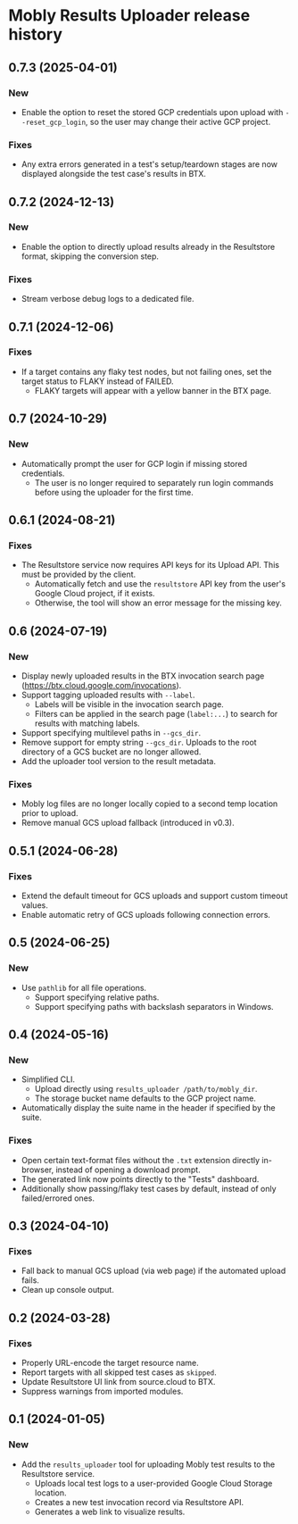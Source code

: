 # Mobly Results Uploader release history

## 0.7.3 (2025-04-01)

### New
* Enable the option to reset the stored GCP credentials upon upload with
  `--reset_gcp_login`, so the user may change their active GCP project.

### Fixes
* Any extra errors generated in a test's setup/teardown stages are now displayed
  alongside the test case's results in BTX.


## 0.7.2 (2024-12-13)

### New
* Enable the option to directly upload results already in the Resultstore format,
  skipping the conversion step.

### Fixes
* Stream verbose debug logs to a dedicated file.


## 0.7.1 (2024-12-06)

### Fixes
* If a target contains any flaky test nodes, but not failing ones, set the target
  status to FLAKY instead of FAILED.
  * FLAKY targets will appear with a yellow banner in the BTX page.


## 0.7 (2024-10-29)

### New
* Automatically prompt the user for GCP login if missing stored credentials.
  * The user is no longer required to separately run login commands before using
    the uploader for the first time.


## 0.6.1 (2024-08-21)

### Fixes
* The Resultstore service now requires API keys for its Upload API. This must
  be provided by the client.
  * Automatically fetch and use the `resultstore` API key from the user's Google
    Cloud project, if it exists.
  * Otherwise, the tool will show an error message for the missing key.


## 0.6 (2024-07-19)

### New
* Display newly uploaded results in the BTX invocation search page
  (https://btx.cloud.google.com/invocations).
* Support tagging uploaded results with `--label`.
  * Labels will be visible in the invocation search page.
  * Filters can be applied in the search page (`label:...`) to search
    for results with matching labels.
* Support specifying multilevel paths in `--gcs_dir`.
* Remove support for empty string `--gcs_dir`. Uploads to the root directory
  of a GCS bucket are no longer allowed.
* Add the uploader tool version to the result metadata.

### Fixes
* Mobly log files are no longer locally copied to a second temp location prior
  to upload.
* Remove manual GCS upload fallback (introduced in v0.3).


## 0.5.1 (2024-06-28)

### Fixes
* Extend the default timeout for GCS uploads and support custom timeout values.
* Enable automatic retry of GCS uploads following connection errors.


## 0.5 (2024-06-25)

### New
* Use `pathlib` for all file operations.
  * Support specifying relative paths.
  * Support specifying paths with backslash separators in Windows.


## 0.4 (2024-05-16)

### New
* Simplified CLI.
  * Upload directly using `results_uploader /path/to/mobly_dir`.
  * The storage bucket name defaults to the GCP project name.
* Automatically display the suite name in the header if specified by the suite.

### Fixes
* Open certain text-format files without the `.txt` extension directly
  in-browser, instead of opening a download prompt.
* The generated link now points directly to the "Tests" dashboard.
* Additionally show passing/flaky test cases by default, instead of only
  failed/errored ones.


## 0.3 (2024-04-10)

### Fixes
* Fall back to manual GCS upload (via web page) if the automated upload fails.
* Clean up console output.


## 0.2 (2024-03-28)

### Fixes
* Properly URL-encode the target resource name.
* Report targets with all skipped test cases as `skipped`.
* Update Resultstore UI link from source.cloud to BTX.
* Suppress warnings from imported modules.


## 0.1 (2024-01-05)

### New
* Add the `results_uploader` tool for uploading Mobly test results to the
  Resultstore service.
  * Uploads local test logs to a user-provided Google Cloud Storage location.
  * Creates a new test invocation record via Resultstore API.
  * Generates a web link to visualize results.
